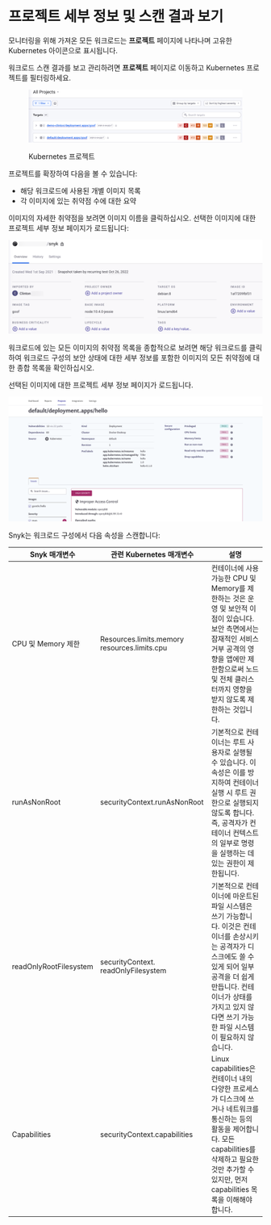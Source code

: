 # 프로젝트 세부 정보 및 스캔 결과 보기

모니터링을 위해 가져온 모든 워크로드는 **프로젝트** 페이지에 나타나며 고유한 Kubernetes 아이콘으로 표시됩니다.

워크로드 스캔 결과를 보고 관리하려면 **프로젝트** 페이지로 이동하고 Kubernetes 프로젝트를 필터링하세요.

<figure><img src="../../../../.gitbook/assets/filter_kubernetes_projects.png" alt="Kubernetes 프로젝트 예시"><figcaption><p>Kubernetes 프로젝트</p></figcaption></figure>

프로젝트를 확장하여 다음을 볼 수 있습니다:

* 해당 워크로드에 사용된 개별 이미지 목록
* 각 이미지에 있는 취약점 수에 대한 요약

이미지의 자세한 취약점을 보려면 이미지 이름을 클릭하십시오. 선택한 이미지에 대한 프로젝트 세부 정보 페이지가 로드됩니다:

![선택한 이미지의 프로젝트 세부 정보](../../../../.gitbook/assets/project_details_for_container_image.png)

워크로드에 있는 모든 이미지의 취약점 목록을 종합적으로 보려면 해당 워크로드를 클릭하여 워크로드 구성의 보안 상태에 대한 세부 정보를 포함한 이미지의 모든 취약점에 대한 종합 목록을 확인하십시오.

선택된 이미지에 대한 프로젝트 세부 정보 페이지가 로드됩니다.

![Kubernetes 워크로드의 이미지에서 발생하는 취약점의 종합 목록](../../../../.gitbook/assets/uuid-79e06589-b59c-4bad-30e4-56c0e15607e0-en.png)

Snyk는 워크로드 구성에서 다음 속성을 스캔합니다:

| **Snyk 매개변수** | **관련 Kubernetes 매개변수** | **설명** |
| ----------------------- | ------------------------------ | ------------------------------------------------------------ |
| CPU 및 Memory 제한     | Resources.limits.memory resources.limits.cpu | 컨테이너에 사용 가능한 CPU 및 Memory를 제한하는 것은 운영 및 보안적 이점이 있습니다. 보안 측면에서는 잠재적인 서비스 거부 공격의 영향을 앱에만 제한함으로써 노드 및 전체 클러스터까지 영향을 받지 않도록 제한하는 것입니다. |
| runAsNonRoot           | securityContext.runAsNonRoot    | 기본적으로 컨테이너는 루트 사용자로 실행될 수 있습니다. 이 속성은 이를 방지하여 컨테이너 실행 시 루트 권한으로 실행되지 않도록 합니다. 즉, 공격자가 컨테이너 컨텍스트의 일부로 명령을 실행하는 데 있는 권한이 제한됩니다. |
| readOnlyRootFilesystem  | securityContext. readOnlyFilesystem | 기본적으로 컨테이너에 마운트된 파일 시스템은 쓰기 가능합니다. 이것은 컨테이너를 손상시키는 공격자가 디스크에도 쓸 수 있게 되어 일부 공격을 더 쉽게 만듭니다. 컨테이너가 상태를 가지고 있지 않다면 쓰기 가능한 파일 시스템이 필요하지 않습니다. |
| Capabilities           | securityContext.capabilities    | Linux capabilities은 컨테이너 내의 다양한 프로세스가 디스크에 쓰거나 네트워크를 통신하는 등의 활동을 제어합니다. 모든 capabilities를 삭제하고 필요한 것만 추가할 수 있지만, 먼저 capabilities 목록을 이해해야 합니다. |